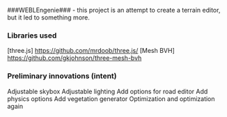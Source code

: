 ###WEBLEngenie### - this project is an attempt to create a terrain editor, but it led to something more.

### Libraries used ###

[three.js] https://github.com/mrdoob/three.js/
[Mesh BVH] https://github.com/gkjohnson/three-mesh-bvh

### Preliminary innovations (intent) ###

Adjustable skybox
Adjustable lighting
Add options for road editor
Add physics options
Add vegetation generator
Optimization and optimization again